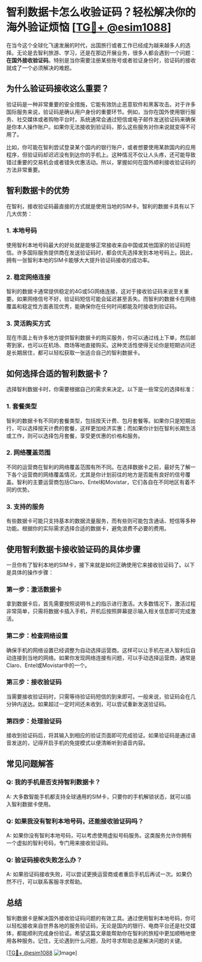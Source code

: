# 智利数据卡怎么收验证码？轻松解决你的海外验证烦恼 [[TG💪+ @esim1088](https://t.me/s/esim1088)]

在当今这个全球化飞速发展的时代，出国旅行或者工作已经成为越来越多人的选择。无论是去智利旅游、学习，还是在那边开展业务，很多人都会遇到一个问题：**在国外接收验证码**。特别是当你需要注册某些账号或者验证身份时，验证码的接收就成了一个必须解决的难题。

## 为什么验证码接收这么重要？

验证码是一种非常重要的安全措施，它能有效防止恶意软件和黑客攻击。对于许多国际服务来说，验证码是确认用户身份的重要环节。例如，当你在国外使用银行服务、社交媒体或者购物平台时，系统通常会通过短信或电子邮件发送验证码来确保是你本人操作账户。如果你无法接收到验证码，那么这些服务对你来说就变得不可用了。

比如，你可能在智利尝试登录某个国内的银行账户，或者想要使用某款国内的应用程序，但验证码却迟迟没有到达你的手机上。这种情况不仅让人头疼，还可能导致错过重要的交易机会或者错失优惠活动。所以，掌握如何在国外顺利接收验证码的方法非常重要。

## 智利数据卡的优势

在智利，接收验证码最直接的方式就是使用当地的SIM卡。智利的数据卡具有以下几大优势：

### 1. **本地号码**

使用智利本地号码最大的好处就是能够正常接收来自中国或其他国家的验证码短信。许多国际服务提供商在发送验证码时，都会优先选择发到本地号码上。因此，拥有一张智利本地的SIM卡能够大大提升验证码接收的成功率。

### 2. **稳定网络连接**

智利的数据卡通常提供稳定的4G或5G网络连接，这对于接收验证码来说至关重要。如果网络信号不好，验证码短信可能会延迟甚至丢失。而智利的数据卡在网络覆盖和稳定性方面表现优秀，能确保你在任何时间都能及时接收到验证码。

### 3. **灵活购买方式**

现在市面上有许多地方提供智利数据卡的购买服务，你可以通过线上下单，然后邮寄到家，也可以在机场、商场等地直接购买。这种灵活性使得无论你是短期访问还是长期居住，都可以轻松获取一张适合自己的智利数据卡。

## 如何选择合适的智利数据卡？

选择智利数据卡时，你需要根据自己的需求来决定。以下是一些常见的选择标准：

### 1. **套餐类型**

智利的数据卡有不同的套餐类型，包括按天计费、包月套餐等。如果你只是短期出行，可以选择按天计费的套餐，这样更加经济实惠；而如果你计划在智利长期生活或工作，则可以选择包月套餐，享受更优惠的价格和服务。

### 2. **网络覆盖范围**

不同的运营商在智利的网络覆盖范围有所不同。在选择数据卡之前，最好先了解一下各个运营商的网络覆盖情况，尤其是你计划前往的地方是否能有良好的信号覆盖。智利的主要运营商包括Claro、Entel和Movistar，它们各自在不同地区有着不同的优势。

### 3. **支持的服务**

有些数据卡可能只支持基本的数据流量服务，而有些则可能包含通话、短信等多种功能。根据你的实际需求选择合适的数据卡，避免浪费不必要的费用。

## 使用智利数据卡接收验证码的具体步骤

一旦你有了智利本地的SIM卡，接下来就是如何正确使用它来接收验证码了。以下是具体的操作步骤：

### 第一步：激活数据卡

拿到数据卡后，首先需要按照说明书上的指示进行激活。大多数情况下，激活过程非常简单，只需将数据卡插入手机，开机后按照屏幕提示输入相关信息即可完成激活。

### 第二步：检查网络设置

确保手机的网络设置已经调整为自动选择运营商。这样可以让手机在进入智利后自动连接到当地的网络。如果你发现网络连接有问题，可以手动选择运营商，通常是Claro、Entel或Movistar中的一个。

### 第三步：接收验证码

当需要接收验证码时，只需等待验证码短信的到来即可。一般来说，验证码会在几分钟内送达。如果超过一定时间还未收到，可以尝试重新发送验证码。

### 第四步：处理验证码

接收到验证码后，将其输入到相应的验证页面即可完成验证。如果验证码是通过语音发送的，记得开启手机的免提模式以便清晰听到语音内容。

## 常见问题解答

### Q: 我的手机是否支持智利数据卡？

A: 大多数智能手机都支持全球通用的SIM卡，只要你的手机解锁状态，就可以插入智利数据卡使用。

### Q: 如果我没有智利本地号码，还能接收验证码吗？

A: 如果你没有智利本地号码，可以考虑使用虚拟号码服务。这类服务允许你拥有一个虚拟的智利号码，专门用来接收验证码。

### Q: 验证码接收失败怎么办？

A: 如果验证码接收失败，可以尝试更换运营商或者重启手机后再试一次。如果仍然不行，可以联系客服寻求帮助。

## 总结

智利数据卡是解决国外接收验证码问题的有效工具。通过使用智利本地号码，你可以轻松接收来自世界各地的服务验证码，无论是国内的银行、电商平台还是社交媒体，都能顺利完成身份验证。希望这篇文章能帮助你在智利的旅程中更加顺畅地使用各种服务。记住，无论遇到什么问题，及时寻求帮助总是解决问题的关键。

[[TG💪+ @esim1088](https://t.me/s/esim1088) ![Image](https://i.postimg.cc/4NQfJmqS/Snipaste-2025-05-13-00-14-12.png)]